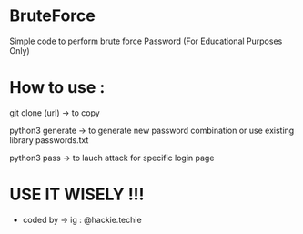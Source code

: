 # BruteForce
Simple code to perform brute force Password (For Educational Purposes Only)

How to use :
============
git clone (url) -> to copy

python3 generate -> to generate new password combination or use existing library passwords.txt

python3 pass -> to lauch attack for specific login page


**USE IT WISELY !!!**
============
- coded by -> ig : @hackie.techie

